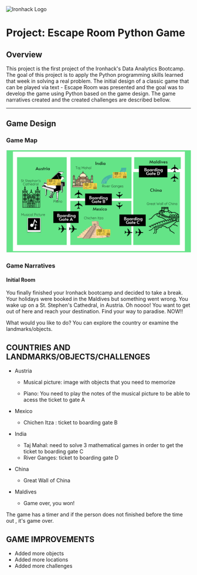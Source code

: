 <img src="https://bit.ly/2VnXWr2" alt="Ironhack Logo" width="100"/>

# Project: Escape Room Python Game

## Overview

This project is the first project of the Ironhack's Data Analytics Bootcamp. The goal of this project is to apply the Python programming skills learned that week in solving a real problem. The initial design of a classic game that can be played via text - Escape Room was presented and the goal was to develop the game using Python based on the game design.
The game narratives created and the created challenges are described bellow.


---

## Game Design

### Game Map

![Game Map](new_game_map.png)

### Game Narratives

#### Initial Room

You finally finished your Ironhack bootcamp and decided to take a break. Your holidays were booked in the Maldives but something went wrong. You wake up on a St. Stephen's Cathedral, in Austria. Oh noooo! You want to get out of here and reach your destination. Find your way to paradise. NOW!!

What would you like to do? You can explore the country or examine the landmarks/objects.


## COUNTRIES AND LANDMARKS/OBJECTS/CHALLENGES

 - Austria
    - Musical picture: image with objects that you need to memorize
    
    - Piano: You need to play the notes of the musical picture to be able to acess the ticket to gate A

 - Mexico
    - Chichen Itza : ticket to boarding gate B

 - India
    - Taj Mahal: need to solve 3 mathematical games in order to get the ticket to boarding gate C
    - River Ganges: ticket to boarding gate D

- China
    - Great Wall of China

 - Maldives
     - Game over, you won!

The game has a timer and if the person does not finished before the time out , it's game over.


## GAME IMPROVEMENTS

- Added more objects
- Added more locations
- Added more challenges 

